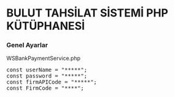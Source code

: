 <h1>BULUT TAHSİLAT SİSTEMİ PHP KÜTÜPHANESİ</h1>
<h3>Genel Ayarlar</h3>

WSBankPaymentService.php
<pre>
const userName = "*****";
const password = "*****";
const firmAPICode = "*****";
const FirmCode = "****";
</pre>